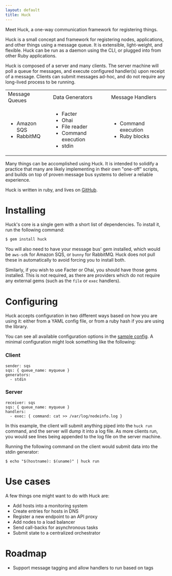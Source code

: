 ```yaml
---
layout: default
title: Huck
---
```


<div class="landing">
Meet Huck, a one-way communication framework for registering things.
</div>

Huck is a small concept and framework for registering nodes, applications, and
other things using a message queue. It is extensible, light-weight, and
flexible. Huck can be run as a daemon using the CLI, or plugged into from other
Ruby applications.

Huck is composed of a server and many clients. The server machine will poll a
queue for messages, and execute configured handler(s) upon receipt of a message.
Clients can submit messages ad-hoc, and do not require any long-lived process to
be running.

<table class="center">
	<tr>
		<td><span class="title">Message Queues</span></td>
		<td><span class="title">Data Generators</span></td>
		<td><span class="title">Message Handlers</span></td>
	</tr>
	<tr>
		<td>
			<ul>
				<li>Amazon SQS</li>
				<li>RabbitMQ</li>
			</ul>
		</td>
		<td>
			<ul>
				<li>Facter</li>
				<li>Ohai</li>
				<li>File reader</li>
				<li>Command execution</li>
				<li>stdin</li>
			</ul>
		</td>
        <td>
            <ul>
                <li>Command execution</li>
                <li>Ruby blocks</li>
            </ul>
        </td>
	</tr>
</table>

Many things can be accomplished using Huck. It is intended to solidify a
practice that many are likely implementing in their own "one-off" scripts, and
builds on top of proven message bus systems to deliver a reliable experience.

Huck is written in ruby, and lives on
[GitHub](https://github.com/ryanuber/huck).

# Installing

Huck's core is a single gem with a short list of dependencies. To install it,
run the following command:

```ruby
$ gem install huck
```

You will also need to have your message bus' gem installed, which would be
`aws-sdk` for Amazon SQS, or `bunny` for RabbitMQ. Huck does not pull these in
automatically to avoid forcing you to install both.

Similarly, if you wish to use Facter or Ohai, you should have those gems
installed. This is not required, as there are providers which do not require any
external gems (such as the `file` or `exec` handlers).

# Configuring

Huck accepts configuration in two different ways based on how you are using it:
either from a YAML config file, or from a ruby hash if you are using the
library.

You can see all available configuration options in the
[sample config](https://github.com/ryanuber/huck/blob/master/huck.conf.sample).
A minimal configuration might look something like the following:

### Client

```
sender: sqs
sqs: { queue_name: myqueue }
generators:
  - stdin
```

### Server

```
receiver: sqs
sqs: { queue_name: myqueue }
handlers:
  - exec: { command: cat >> /var/log/nodeinfo.log }
```

In this example, the client will submit anything piped into the `huck run`
command, and the server will dump it into a log file. As more clients run, you
would see lines being appended to the log file on the server machine.

Running the following command on the client would submit data into the stdin
generator:

```
$ echo "$(hostname): $(uname)" | huck run
```

# Use cases

A few things one might want to do with Huck are:

* Add hosts into a monitoring system
* Create entries for hosts in DNS
* Register a new endpoint to an API proxy
* Add nodes to a load balancer
* Send call-backs for asynchronous tasks
* Submit state to a centralized orchestrator

# Roadmap

* Support message tagging and allow handlers to run based on tags
